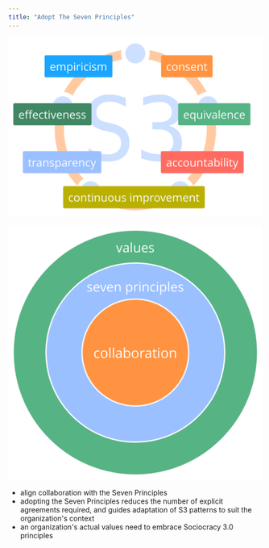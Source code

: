 ```yaml
---
title: "Adopt The Seven Principles"
---
```



![inline,fit](img/framework/s3-principles-plain.png)


![right,fit](img/collaboration-values/values-7principles.png)


-   align collaboration with the Seven Principles
-   adopting the Seven Principles reduces the number of explicit agreements required, and guides adaptation of S3 patterns to suit the organization's context
-   an organization's actual values need to embrace Sociocracy 3.0 principles
